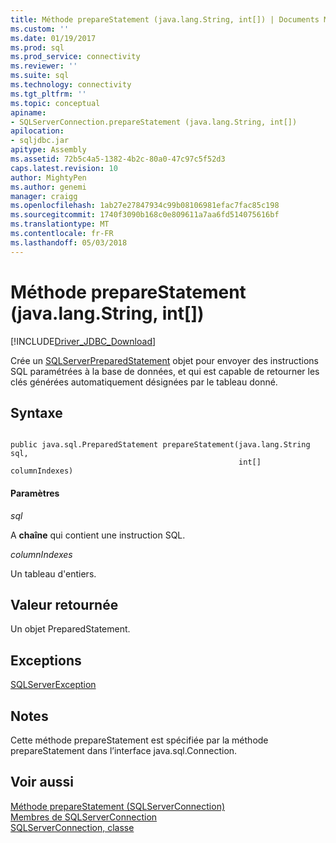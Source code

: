 ```yaml
---
title: Méthode prepareStatement (java.lang.String, int[]) | Documents Microsoft
ms.custom: ''
ms.date: 01/19/2017
ms.prod: sql
ms.prod_service: connectivity
ms.reviewer: ''
ms.suite: sql
ms.technology: connectivity
ms.tgt_pltfrm: ''
ms.topic: conceptual
apiname:
- SQLServerConnection.prepareStatement (java.lang.String, int[])
apilocation:
- sqljdbc.jar
apitype: Assembly
ms.assetid: 72b5c4a5-1382-4b2c-80a0-47c97c5f52d3
caps.latest.revision: 10
author: MightyPen
ms.author: genemi
manager: craigg
ms.openlocfilehash: 1ab27e27847934c99b08106981efac7fac85c198
ms.sourcegitcommit: 1740f3090b168c0e809611a7aa6fd514075616bf
ms.translationtype: MT
ms.contentlocale: fr-FR
ms.lasthandoff: 05/03/2018
---
```

# <a name="preparestatement-method-javalangstring-int"></a>Méthode prepareStatement (java.lang.String, int[])
[!INCLUDE[Driver_JDBC_Download](../../../includes/driver_jdbc_download.md)]

  Crée un [SQLServerPreparedStatement](../../../connect/jdbc/reference/sqlserverpreparedstatement-class.md) objet pour envoyer des instructions SQL paramétrées à la base de données, et qui est capable de retourner les clés générées automatiquement désignées par le tableau donné.  
  
## <a name="syntax"></a>Syntaxe  
  
```  
  
public java.sql.PreparedStatement prepareStatement(java.lang.String sql,  
                                                   int[] columnIndexes)  
```  
  
#### <a name="parameters"></a>Paramètres  
 *sql*  
  
 A **chaîne** qui contient une instruction SQL.  
  
 *columnIndexes*  
  
 Un tableau d'entiers.  
  
## <a name="return-value"></a>Valeur retournée  
 Un objet PreparedStatement.  
  
## <a name="exceptions"></a>Exceptions  
 [SQLServerException](../../../connect/jdbc/reference/sqlserverexception-class.md)  
  
## <a name="remarks"></a>Notes  
 Cette méthode prepareStatement est spécifiée par la méthode prepareStatement dans l’interface java.sql.Connection.  
  
## <a name="see-also"></a>Voir aussi  
 [Méthode prepareStatement &#40;SQLServerConnection&#41;](../../../connect/jdbc/reference/preparestatement-method-sqlserverconnection.md)   
 [Membres de SQLServerConnection](../../../connect/jdbc/reference/sqlserverconnection-members.md)   
 [SQLServerConnection, classe](../../../connect/jdbc/reference/sqlserverconnection-class.md)  
  
  
